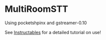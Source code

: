 MultiRoomSTT
============

Using pocketshpinx and gstreamer-0.10

See [Instructables](http://www.instructables.com/id/Multi-Mic-Speech-To-Text-with-Python/) for a detailed tutorial on use!
